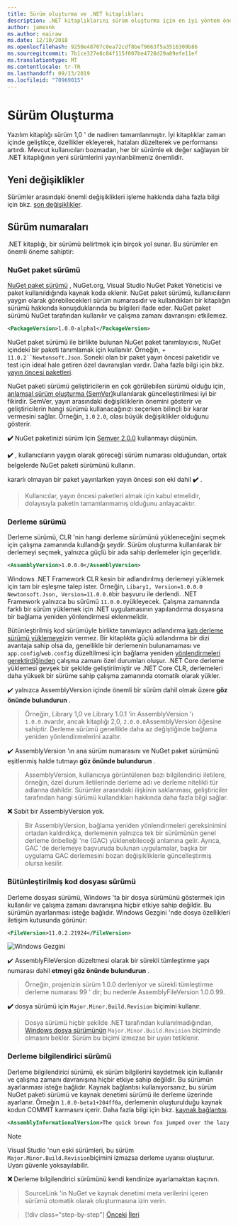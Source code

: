 ```yaml
---
title: Sürüm oluşturma ve .NET kitaplıkları
description: .NET kitaplıklarını sürüm oluşturma için en iyi yöntem önerileri.
author: jamesnk
ms.author: mairaw
ms.date: 12/10/2018
ms.openlocfilehash: 9250e48707c0ea72cdf8bef9663f5a3516309b86
ms.sourcegitcommit: 7b1ce327e8c84f115f007be4728d29a89efe11ef
ms.translationtype: MT
ms.contentlocale: tr-TR
ms.lasthandoff: 09/13/2019
ms.locfileid: "70969015"
---
```

# <a name="versioning"></a>Sürüm Oluşturma

Yazılım kitaplığı sürüm 1,0 ' de nadiren tamamlanmıştır. İyi kitaplıklar zaman içinde geliştikçe, özellikler ekleyerek, hataları düzelterek ve performansı artırdı. Mevcut kullanıcıları bozmadan, her bir sürümle ek değer sağlayan bir .NET kitaplığının yeni sürümlerini yayınlanbilmeniz önemlidir.

## <a name="breaking-changes"></a>Yeni değişiklikler

Sürümler arasındaki önemli değişiklikleri işleme hakkında daha fazla bilgi için bkz. [son değişiklikler](./breaking-changes.md).

## <a name="version-numbers"></a>Sürüm numaraları

.NET kitaplığı, bir sürümü belirtmek için birçok yol sunar. Bu sürümler en önemli öneme sahiptir:

### <a name="nuget-package-version"></a>NuGet paket sürümü

[NuGet paket sürümü](/nuget/reference/package-versioning) , NuGet.org, Visual Studio NuGet Paket Yöneticisi ve paket kullanıldığında kaynak koda eklenir. NuGet paket sürümü, kullanıcıların yaygın olarak görebilecekleri sürüm numarasıdır ve kullandıkları bir kitaplığın sürümü hakkında konuşduklarında bu bilgileri ifade eder. NuGet paket sürümü NuGet tarafından kullanılır ve çalışma zamanı davranışını etkilemez.

```xml
<PackageVersion>1.0.0-alpha1</PackageVersion>
```

NuGet paket sürümü ile birlikte bulunan NuGet paket tanımlayıcısı, NuGet içindeki bir paketi tanımlamak için kullanılır. Örneğin,  + `11.0.2``Newtonsoft.Json`. Soneki olan bir paket yayın öncesi paketidir ve test için ideal hale getiren özel davranışları vardır. Daha fazla bilgi için bkz. [yayın öncesi paketleri](./nuget.md#pre-release-packages).

NuGet paketi sürümü geliştiricilerin en çok görülebilen sürümü olduğu için, [anlamsal sürüm oluşturma (SemVer)](https://semver.org/)kullanılarak güncelleştirilmesi iyi bir fikirdir. SemVer, yayın arasındaki değişikliklerin önemini gösterir ve geliştiricilerin hangi sürümü kullanacağınızı seçerken bilinçli bir karar vermesini sağlar. Örneğin, `1.0` `2.0`, olası büyük değişiklikler olduğunu gösterir.

**✔️** NuGet paketinizi sürüm Için [Semver 2.0.0](https://semver.org/) kullanmayı düşünün.

**✔️** , kullanıcıların yaygın olarak göreceği sürüm numarası olduğundan, ortak belgelerde NuGet paketi sürümünü kullanın.

kararlı olmayan bir paket yayınlarken yayın öncesi son eki dahil **✔️** .

> Kullanıcılar, yayın öncesi paketleri almak için kabul etmelidir, dolayısıyla paketin tamamlanmamış olduğunu anlayacaktır.

### <a name="assembly-version"></a>Derleme sürümü

Derleme sürümü, CLR 'nin hangi derleme sürümünü yükleneceğini seçmek için çalışma zamanında kullandığı şeydir. Sürüm oluşturma kullanılarak bir derlemeyi seçmek, yalnızca güçlü bir ada sahip derlemeler için geçerlidir.

```xml
<AssemblyVersion>1.0.0.0</AssemblyVersion>
```

Windows .NET Framework CLR kesin bir adlandırılmış derlemeyi yüklemek için tam bir eşleşme talep ister. Örneğin, `Libary1, Version=1.0.0.0` `Newtonsoft.Json, Version=11.0.0.0`bir başvuru ile derlendi. .NET Framework yalnızca bu sürümü `11.0.0.0`yükleyecek. Çalışma zamanında farklı bir sürüm yüklemek için .NET uygulamasının yapılandırma dosyasına bir bağlama yeniden yönlendirmesi eklenmelidir.

Bütünleştirilmiş kod sürümüyle birlikte tanımlayıcı adlandırma [katı derleme sürümü yüklemeye](../assembly/versioning.md)izin vermez. Bir kitaplıkta güçlü adlandırma bir dizi avantaja sahip olsa da, genellikle bir derlemenin bulunamaması ve `app.config`/`web.config` düzeltilmesi için bağlama yeniden [yönlendirmeleri gerektirdiğinden](../../framework/configure-apps/redirect-assembly-versions.md) çalışma zamanı özel durumları oluşur. .NET Core derleme yüklemesi gevşek bir şekilde geliştirilmiştir ve .NET Core CLR, derlemeleri daha yüksek bir sürüme sahip çalışma zamanında otomatik olarak yükler.

✔️ yalnızca AssemblyVersion içinde önemli bir sürüm dahil olmak üzere **göz önünde bulundurun** .

> Örneğin, Library 1,0 ve Library 1.0.1 'in AssemblyVersion 'ı `1.0.0.0`vardır, ancak kitaplığı 2,0, `2.0.0.0`AssemblyVersion öğesine sahiptir. Derleme sürümü genellikle daha az değiştiğinde bağlama yeniden yönlendirmelerini azaltır.

✔️ AssemblyVersion 'ın ana sürüm numarasını ve NuGet paket sürümünü eşitlenmiş halde tutmayı **göz önünde bulundurun** .

> AssemblyVersion, kullanıcıya görüntülenen bazı bilgilendirici iletilere, örneğin, özel durum iletilerinde derleme adı ve derleme nitelikli tür adlarına dahildir. Sürümler arasındaki ilişkinin saklanması, geliştiriciler tarafından hangi sürümü kullandıkları hakkında daha fazla bilgi sağlar.

**❌** Sabit bir AssemblyVersion yok.

> Bir AssemblyVersion, bağlama yeniden yönlendirmeleri gereksinimini ortadan kaldırdıkça, derlemenin yalnızca tek bir sürümünün genel derleme önbelleği 'ne (GAC) yüklenebileceği anlamına gelir. Ayrıca, GAC 'de derlemeye başvuruda bulunan uygulamalar, başka bir uygulama GAC derlemesini bozan değişikliklerle güncelleştirmiş olursa kesilir.

### <a name="assembly-file-version"></a>Bütünleştirilmiş kod dosyası sürümü

Derleme dosyası sürümü, Windows 'ta bir dosya sürümünü göstermek için kullanılır ve çalışma zamanı davranışına hiçbir etkiye sahip değildir. Bu sürümün ayarlanması isteğe bağlıdır. Windows Gezgini 'nde dosya özellikleri iletişim kutusunda görünür:

```xml
<FileVersion>11.0.2.21924</FileVersion>
```

![Windows Gezgini](./media/versioning/win-properties.png "Windows Gezgini")

✔️ AssemblyFileVersion düzeltmesi olarak bir sürekli tümleştirme yapı numarası dahil **etmeyi göz önünde bulundurun** .

> Örneğin, projenizin sürüm 1.0.0 derleniyor ve sürekli tümleştirme derleme numarası 99 ' dir; bu nedenle AssemblyFileVersion 1.0.0.99.

**✔️** dosya sürümü için `Major.Minor.Build.Revision` biçimini kullanır.

> Dosya sürümü hiçbir şekilde .NET tarafından kullanılmadığından, [Windows dosya sürümünün](/windows/desktop/menurc/versioninfo-resource) `Major.Minor.Build.Revision` biçiminde olmasını bekler. Sürüm bu biçimi izmezse bir uyarı tetiklenir.

### <a name="assembly-informational-version"></a>Derleme bilgilendirici sürümü

Derleme bilgilendirici sürümü, ek sürüm bilgilerini kaydetmek için kullanılır ve çalışma zamanı davranışına hiçbir etkiye sahip değildir. Bu sürümün ayarlanması isteğe bağlıdır. Kaynak bağlantısı kullanıyorsanız, bu sürüm NuGet paketi sürümü ve kaynak denetimi sürümü ile derleme üzerinde ayarlanır. Örneğin `1.0.0-beta1+204ff0a`, derlemenin oluşturulduğu kaynak kodun COMMIT karmasını içerir. Daha fazla bilgi için bkz. [kaynak bağlantısı](./sourcelink.md).

```xml
<AssemblyInformationalVersion>The quick brown fox jumped over the lazy dog.</AssemblyInformationalVersion>
```

> [!NOTE]
> Visual Studio 'nun eski sürümleri, bu sürüm `Major.Minor.Build.Revision`biçimini izmazsa derleme uyarısı oluşturur. Uyarı güvenle yoksayılabilir.

**❌** Derleme bilgilendirici sürümünü kendi kendinize ayarlamaktan kaçının.

> SourceLink 'in NuGet ve kaynak denetimi meta verilerini içeren sürümü otomatik olarak oluşturmasına izin verin.

>[!div class="step-by-step"]
>[Önceki](publish-nuget-package.md)
>[İleri](breaking-changes.md)
